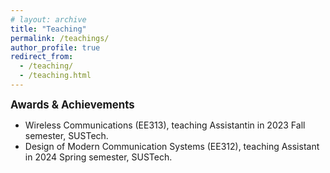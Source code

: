 ```yaml
---
# layout: archive
title: "Teaching"
permalink: /teachings/
author_profile: true
redirect_from:
  - /teaching/
  - /teaching.html
---
```


<big>**Awards & Achievements**</big>


- Wireless Communications (EE313), teaching Assistantin in 2023 Fall semester, SUSTech.
- Design of Modern Communication Systems (EE312), teaching Assistant in 2024 Spring semester, SUSTech.
